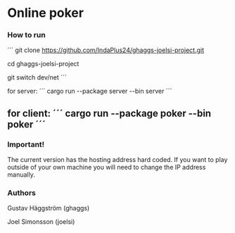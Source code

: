 # Online poker
### How to run
´´´
git clone https://github.com/IndaPlus24/ghaggs-joelsi-project.git

cd ghaggs-joelsi-project

git switch dev/net
´´´

for server:
´´´
cargo run --package server --bin server
´´´

for client:
´´´
cargo run --package poker --bin poker
´´´
---

### Important!
The current version has the hosting address hard coded. If you want to play outside of your own machine you will need to change the IP address manually.

### Authors
Gustav Häggström (ghaggs)

Joel Simonsson (joelsi)
